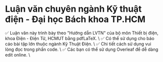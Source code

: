# Luận văn chuyên ngành Kỹ thuật điện - Đại học Bách khoa TP.HCM

✅ Luận văn này trình bày theo "Hướng dẫn LVTN" của bộ môn Thiết bị điện, khoa Điện - Điện Tử, HCMUT bằng pdfLaTeX. \\
✅ Có thể sử dụng cho báo cáo bài tập lớn thuộc ngành Kỹ Thuật Điện. \\
✅ Chi tiết cách sử dụng vui lòng đọc trong phần code. \\
✅ Các bạn có thể sử dụng Overleaf để dễ dàng edit online. \\
